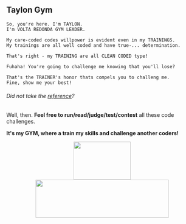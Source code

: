 ## Taylon Gym

```
So, you're here. I'm TAYLON.
I'm VOLTA REDONDA GYM LEADER.

My care-coded codes willpower is evident even in my TRAININGS.
My trainings are all well coded and have true-... determination.

That's right - my TRAINING are all CLEAN CODED type!

Fuhaha! You're going to challenge me knowing that you'll lose?

That's the TRAINER's honor thats compels you to challeng me.
Fine, show me your best!
```

###### Did not take the [reference](https://www.youtube.com/watch?v=jp4BKcFIfB0 "Hope this does not kill my professionalism")?



Well, then. **Feel free to run/read/judge/test/contest** all these code challenges.

**It's my GYM, where a train my skills and challenge another coders!**

<div align="center">
	<img src="http://letscode-academy.com/wp-content/uploads/2017/06/logo-horizontal-01.png" 
		     width="150" height="100" marginBottom="-20"/>
</div>
<div align="center">
	<img src="https://pngimage.net/wp-content/uploads/2018/06/gotta-catch-em-all-png-5.png" width="350" height="100" />
</div>
